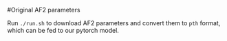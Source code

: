 #Original AF2 parameters

Run `./run.sh` to download AF2 parameters and convert them to `pth` format, 
which can be fed to our pytorch model.
